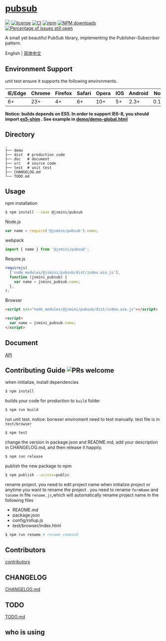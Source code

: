 # [pubsub](https://github.com/jsmini/pubsub)

[![](https://img.shields.io/badge/Powered%20by-jslib%20pubsub-brightgreen.svg)](https://github.com/yanhaijing/jslib-pubsub)
[![license](https://img.shields.io/badge/license-MIT-blue.svg)](https://github.com/jsmini/pubsub/blob/master/LICENSE)
[![CI](https://github.com/jsmini/pubsub/actions/workflows/ci.yml/badge.svg?branch=master)](https://github.com/jsmini/pubsub/actions/workflows/ci.yml)
[![npm](https://img.shields.io/badge/npm-0.3.0-orange.svg)](https://www.npmjs.com/package/@jsmini/pubsub)
[![NPM downloads](http://img.shields.io/npm/dm/@jsmini/pubsub.svg?style=flat-square)](http://www.npmtrends.com/@jsmini/pubsub)
[![Percentage of issues still open](http://isitmaintained.com/badge/open/jsmini/pubsub.svg)](http://isitmaintained.com/project/jsmini/pubsub 'Percentage of issues still open')

A small yet beautiful PubSub library, implementing the Publisher-Subscriber pattern.

English | [简体中文](./README-zh_CN.md)

## Environment Support

unit test ensure it supports the following environments.

| IE/Edge | Chrome | Firefox | Safari | Opera | IOS | Android | Node  |
| ------- | ------ | ------- | ------ | ----- | --- | ------- | ----- |
| 6+      | 23+    | 4+      | 6+     | 10+   | 5+  | 2.3+    | 0.10+ |

**Notice: builds depends on ES5. In order to support IE6-8, you should import [es5-shim](http://github.com/es-shims/es5-shim/) . See example in [demo/demo-global.html](./demo/demo-global.html)**

## Directory

```
.
├── demo
├── dist  # production code
├── doc   # document
├── src   # source code
├── test  # unit test
├── CHANGELOG.md
└── TODO.md
```

## Usage

npm installation

```bash
$ npm install --save @jsmini/pubsub
```

Node.js

```js
var name = require('@jsmini/pubsub').name;
```

webpack

```js
import { name } from '@jsmini/pubsub';
```

Require.js

```js
requirejs(
  ['node_modules/@jsmini/pubsub/dist/index.aio.js'],
  function (jsmini_pubsub) {
    var name = jsmini_pubsub.name;
  },
);
```

Browser

```html
<script src="node_modules/@jsmini/pubsub/dist/index.aio.js"></script>

<script>
  var name = jsmini_pubsub.name;
</script>
```

## Document

[API](https://github.com/jsmini/pubsub/blob/master/doc/api.md)

## Contributing Guide ![PRs welcome](https://img.shields.io/badge/PRs-welcome-brightgreen.svg)

when initialize, install dependencies

```bash
$ npm install
```

builds your code for production to `build` folder

```bash
$ npm run build
```

run unit test. notice: borwser enviroment need to test manually. test file is in `test/browser`

```bash
$ npm test
```

change the version in package.json and README.md, add your description in CHANGELOG.md, and then release it happily.

```bash
$ npm run release
```

publish the new package to npm

```bash
$ npm publish --access=public
```

rename project. you need to edit project name when initialize project or anytime you want to rename the project . you need to rename `formName` and `toname` in file `rename.js`,which will automatically rename project name in the following files

- README.md
- package.json
- config/rollup.js
- test/browser/index.html

```bash
$ npm run rename # rename command
```

## Contributors

[contributors](https://github.com/jsmini/pubsub/graphs/contributors)

## CHANGELOG

[CHANGELOG.md](https://github.com/jsmini/pubsub/blob/master/CHANGELOG.md)

## TODO

[TODO.md](https://github.com/jsmini/pubsub/blob/master/TODO.md)

## who is using
